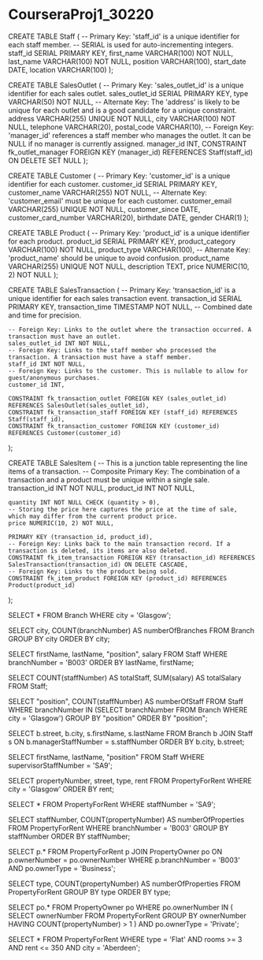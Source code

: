 # CourseraProj1_30220

CREATE TABLE Staff (
    -- Primary Key: 'staff_id' is a unique identifier for each staff member.
    -- SERIAL is used for auto-incrementing integers.
    staff_id SERIAL PRIMARY KEY,
    first_name VARCHAR(100) NOT NULL,
    last_name VARCHAR(100) NOT NULL,
    position VARCHAR(100),
    start_date DATE,
    location VARCHAR(100)
);

CREATE TABLE SalesOutlet (
    -- Primary Key: 'sales_outlet_id' is a unique identifier for each sales outlet.
    sales_outlet_id SERIAL PRIMARY KEY,
    type VARCHAR(50) NOT NULL,
    -- Alternate Key: The 'address' is likely to be unique for each outlet and is a good candidate for a unique constraint.
    address VARCHAR(255) UNIQUE NOT NULL,
    city VARCHAR(100) NOT NULL,
    telephone VARCHAR(20),
    postal_code VARCHAR(10),
    -- Foreign Key: 'manager_id' references a staff member who manages the outlet. It can be NULL if no manager is currently assigned.
    manager_id INT,
    CONSTRAINT fk_outlet_manager FOREIGN KEY (manager_id) REFERENCES Staff(staff_id) ON DELETE SET NULL
);

CREATE TABLE Customer (
    -- Primary Key: 'customer_id' is a unique identifier for each customer.
    customer_id SERIAL PRIMARY KEY,
    customer_name VARCHAR(255) NOT NULL,
    -- Alternate Key: 'customer_email' must be unique for each customer.
    customer_email VARCHAR(255) UNIQUE NOT NULL,
    customer_since DATE,
    customer_card_number VARCHAR(20),
    birthdate DATE,
    gender CHAR(1)
);

CREATE TABLE Product (
    -- Primary Key: 'product_id' is a unique identifier for each product.
    product_id SERIAL PRIMARY KEY,
    product_category VARCHAR(100) NOT NULL,
    product_type VARCHAR(100),
    -- Alternate Key: 'product_name' should be unique to avoid confusion.
    product_name VARCHAR(255) UNIQUE NOT NULL,
    description TEXT,
    price NUMERIC(10, 2) NOT NULL
);

CREATE TABLE SalesTransaction (
    -- Primary Key: 'transaction_id' is a unique identifier for each sales transaction event.
    transaction_id SERIAL PRIMARY KEY,
    transaction_time TIMESTAMP NOT NULL, -- Combined date and time for precision.

    -- Foreign Key: Links to the outlet where the transaction occurred. A transaction must have an outlet.
    sales_outlet_id INT NOT NULL,
    -- Foreign Key: Links to the staff member who processed the transaction. A transaction must have a staff member.
    staff_id INT NOT NULL,
    -- Foreign Key: Links to the customer. This is nullable to allow for guest/anonymous purchases.
    customer_id INT,

    CONSTRAINT fk_transaction_outlet FOREIGN KEY (sales_outlet_id) REFERENCES SalesOutlet(sales_outlet_id),
    CONSTRAINT fk_transaction_staff FOREIGN KEY (staff_id) REFERENCES Staff(staff_id),
    CONSTRAINT fk_transaction_customer FOREIGN KEY (customer_id) REFERENCES Customer(customer_id)
);

CREATE TABLE SalesItem (
    -- This is a junction table representing the line items of a transaction.
    -- Composite Primary Key: The combination of a transaction and a product must be unique within a single sale.
    transaction_id INT NOT NULL,
    product_id INT NOT NULL,

    quantity INT NOT NULL CHECK (quantity > 0),
    -- Storing the price here captures the price at the time of sale, which may differ from the current product price.
    price NUMERIC(10, 2) NOT NULL,

    PRIMARY KEY (transaction_id, product_id),
    -- Foreign Key: Links back to the main transaction record. If a transaction is deleted, its items are also deleted.
    CONSTRAINT fk_item_transaction FOREIGN KEY (transaction_id) REFERENCES SalesTransaction(transaction_id) ON DELETE CASCADE,
    -- Foreign Key: Links to the product being sold.
    CONSTRAINT fk_item_product FOREIGN KEY (product_id) REFERENCES Product(product_id)
);

SELECT *
FROM Branch
WHERE city = 'Glasgow';

SELECT city, COUNT(branchNumber) AS numberOfBranches
FROM Branch
GROUP BY city
ORDER BY city;

SELECT firstName, lastName, "position", salary
FROM Staff
WHERE branchNumber = 'B003'
ORDER BY lastName, firstName;

SELECT COUNT(staffNumber) AS totalStaff, SUM(salary) AS totalSalary
FROM Staff;

SELECT "position", COUNT(staffNumber) AS numberOfStaff
FROM Staff
WHERE branchNumber IN (SELECT branchNumber FROM Branch WHERE city = 'Glasgow')
GROUP BY "position"
ORDER BY "position";

SELECT b.street, b.city, s.firstName, s.lastName
FROM Branch b
JOIN Staff s ON b.managerStaffNumber = s.staffNumber
ORDER BY b.city, b.street;

SELECT firstName, lastName, "position"
FROM Staff
WHERE supervisorStaffNumber = 'SA9';

SELECT propertyNumber, street, type, rent
FROM PropertyForRent
WHERE city = 'Glasgow'
ORDER BY rent;

SELECT *
FROM PropertyForRent
WHERE staffNumber = 'SA9';

SELECT staffNumber, COUNT(propertyNumber) AS numberOfProperties
FROM PropertyForRent
WHERE branchNumber = 'B003'
GROUP BY staffNumber
ORDER BY staffNumber;

SELECT p.*
FROM PropertyForRent p
JOIN PropertyOwner po ON p.ownerNumber = po.ownerNumber
WHERE p.branchNumber = 'B003' AND po.ownerType = 'Business';

SELECT type, COUNT(propertyNumber) AS numberOfProperties
FROM PropertyForRent
GROUP BY type
ORDER BY type;

SELECT po.*
FROM PropertyOwner po
WHERE po.ownerNumber IN (
    SELECT ownerNumber
    FROM PropertyForRent
    GROUP BY ownerNumber
    HAVING COUNT(propertyNumber) > 1
) AND po.ownerType = 'Private';

SELECT *
FROM PropertyForRent
WHERE type = 'Flat'
  AND rooms >= 3
  AND rent <= 350
  AND city = 'Aberdeen';
  
